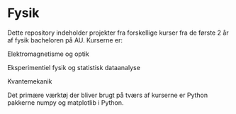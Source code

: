 # Fysik

Dette repository indeholder projekter fra forskellige kurser fra de første 2 år af fysik bacheloren på AU. 
Kurserne er: 

Elektromagnetisme og optik

Eksperimentiel fysik og statistisk dataanalyse

Kvantemekanik

Det primære værktøj der bliver brugt på tværs af kurserne er Python pakkerne numpy og matplotlib i Python. 


